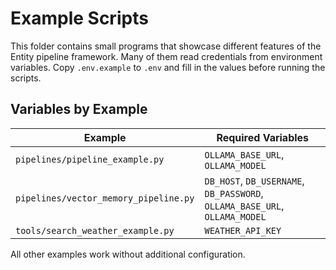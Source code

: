 # Example Scripts

This folder contains small programs that showcase different features of the Entity pipeline framework.
Many of them read credentials from environment variables. Copy `.env.example` to `.env` and fill in the values before running the scripts.

## Variables by Example

| Example | Required Variables |
|---------|-------------------|
| `pipelines/pipeline_example.py` | `OLLAMA_BASE_URL`, `OLLAMA_MODEL` |
| `pipelines/vector_memory_pipeline.py` | `DB_HOST`, `DB_USERNAME`, `DB_PASSWORD`, `OLLAMA_BASE_URL`, `OLLAMA_MODEL` |
| `tools/search_weather_example.py` | `WEATHER_API_KEY` |

All other examples work without additional configuration.
